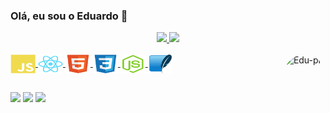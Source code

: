 ### Olá, eu sou o Eduardo 👋

<div align="center">
  <a href="https://github.com/carloseduardob94">
  <img height="180em" src="https://github-readme-stats.vercel.app/api?username=carloseduardob94&show_icons=true&theme=highcontrast&include_all_commits=true&count_private=true"/>
  <img height="180em" src="https://github-readme-stats.vercel.app/api/top-langs/?username=carloseduardob94&layout=compact&langs_count=7&theme=highcontrast"/>
</div>
<div style="display: inline_block"><br>
  <img align="center" alt="Edu-Js" height="30" width="40" src="https://raw.githubusercontent.com/devicons/devicon/master/icons/javascript/javascript-plain.svg">
  <img align="center" alt="Edu-React" height="30" width="40" src="https://raw.githubusercontent.com/devicons/devicon/master/icons/react/react-original.svg">
  <img align="center" alt="Edu-HTML" height="30" width="40" src="https://raw.githubusercontent.com/devicons/devicon/master/icons/html5/html5-original.svg">
  <img align="center" alt="Edu-CSS" height="30" width="40" src="https://raw.githubusercontent.com/devicons/devicon/master/icons/css3/css3-original.svg">
  <img align="center" alt="Edu-NODE" height="30" width="40" src="https://raw.githubusercontent.com/devicons/devicon/master/icons/nodejs/nodejs-original.svg">
  <img align="center" alt="Edu-SQLITE" height="30" width="40" src="https://raw.githubusercontent.com/devicons/devicon/master/icons/sqlite/sqlite-original.svg">
  
  
  
  <img align="right" alt="Edu-pic" height="150" style="border-radius:50px;" src="https://cdn.discordapp.com/attachments/334511170394390530/997199184597885059/WhatsApp_Image_2022-07-14_at_14.53.16.jpeg?width=676&height=676">
</div>
  
  ##
 
<div> 
  <a href="https://instagram.com/carloseduardob94" target="_blank"><img src="https://img.shields.io/badge/-Instagram-%23E4405F?style=for-the-badge&logo=instagram&logoColor=white" target="_blank"></a>
  <a href = "mailto:educonts08@gmail.com"><img src="https://img.shields.io/badge/-Gmail-%23333?style=for-the-badge&logo=gmail&logoColor=white" target="_blank"></a>
  <a href="https://www.linkedin.com/in/carlos-eduardo-lima-lira-barbosa-dev" target="_blank"><img src="https://img.shields.io/badge/-LinkedIn-%230077B5?style=for-the-badge&logo=linkedin&logoColor=white" target="_blank"></a> 
 
</div>
